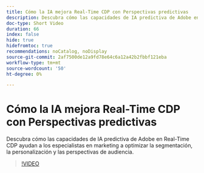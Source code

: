 ```yaml
---
title: Cómo la IA mejora Real-Time CDP con Perspectivas predictivas
description: Descubra cómo las capacidades de IA predictiva de Adobe en Real-Time CDP ayudan a los especialistas en marketing a optimizar la segmentación, la personalización y las perspectivas de audiencia.
doc-type: Short Video
duration: 66
index: false
hide: true
hidefromtoc: true
recommendations: noCatalog, noDisplay
source-git-commit: 2af7500de12a9fd78e64c6a12a42b2fbbf121eba
workflow-type: tm+mt
source-wordcount: '50'
ht-degree: 0%

---
```



# Cómo la IA mejora Real-Time CDP con Perspectivas predictivas

Descubra cómo las capacidades de IA predictiva de Adobe en Real-Time CDP ayudan a los especialistas en marketing a optimizar la segmentación, la personalización y las perspectivas de audiencia.

<!-- 85_OS512_3442427_65_how-ai-enhances-realtime-cdp-with-predictive-insights -->
>[!VIDEO](https://video.tv.adobe.com/v/3458200/?learn=on&enablevpops=true)

